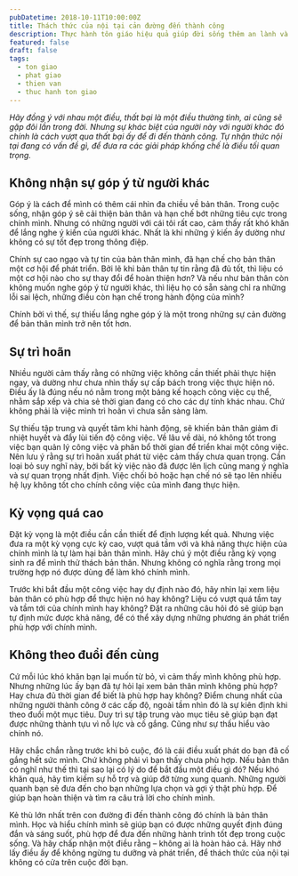 ```yaml
---
pubDatetime: 2018-10-11T10:00:00Z
title: Thách thức của nội tại cản đường đến thành công
description: Thực hành tôn giáo hiệu quả giúp đời sống thêm an lành và hạnh phúc, giác ngộ nhiều điều hữu ích để đem lại năng lượng tích cực cho bản thân, và giá trị đẹp cho cộng đồng.
featured: false
draft: false
tags:
  - ton giao
  - phat giao
  - thien van
  - thuc hanh ton giao
---
```


_Hãy đồng ý với nhau một điều, thất bại là một điều thường tình, ai cũng sẽ gặp đôi lần trong đời. Nhưng sự khác biệt của người này với người khác đó chính là cách vượt qua thất bại ấy để đi đến thành công. Tự nhận thức nội tại đang có vấn đề gì, để đưa ra các giải pháp khống chế là điều tối quan trọng._

## Không nhận sự góp ý từ người khác

Góp ý là cách để mình có thêm cái nhìn đa chiều về bản thân. Trong cuộc sống, nhận góp ý sẽ cải thiện bản thân và hạn chế bớt những tiêu cực trong chính mình. Nhưng có những người với cái tôi rất cao, cảm thấy rất khó khăn để lắng nghe ý kiến của người khác. Nhất là khi những ý kiến ấy dường như không có sự tốt đẹp trong thông điệp.

Chính sự cao ngạo và tự tin của bản thân mình, đã hạn chế cho bản thân một cơ hội để phát triển. Bởi lẽ khi bản thân tự tin rằng đã đủ tốt, thì liệu có một cơ hội nào cho sự thay đổi để hoàn thiện hơn? Và nếu như bản thân còn không muốn nghe góp ý từ người khác, thì liệu họ có sẵn sàng chỉ ra những lỗi sai lệch, những điều còn hạn chế trong hành động của mình?

Chính bởi vì thế, sự thiếu lắng nghe góp ý là một trong những sự cản đường để bản thân mình trở nên tốt hơn.

## Sự trì hoãn

Nhiều người cảm thấy rằng có những việc không cần thiết phải thực hiện ngay, và dường như chưa nhìn thấy sự cấp bách trong việc thực hiện nó. Điều ấy là đúng nếu nó nằm trong một bảng kế hoạch công việc cụ thể, nhằm sắp xếp và chia sẻ thời gian đang có cho các dự tính khác nhau. Chứ không phải là việc mình trì hoãn vì chưa sẵn sàng làm.

Sự thiếu tập trung và quyết tâm khi hành động, sẽ khiến bản thân giảm đi nhiệt huyết và đẩy lùi tiến độ công việc. Về lâu về dài, nó không tốt trong việc bạn quản lý công việc và phân bổ thời gian để triển khai một công việc. Nên lưu ý rằng sự trì hoãn xuất phát từ việc cảm thấy chưa quan trọng. Cần loại bỏ suy nghĩ này, bởi bất kỳ việc nào đã được lên lịch cũng mang ý nghĩa và sự quan trọng nhất định. Việc chối bỏ hoặc hạn chế nó sẽ tạo lên nhiều hệ lụy không tốt cho chính công việc của mình đang thực hiện.

## Kỳ vọng quá cao

Đặt kỳ vọng là một điều cần cần thiết để định lượng kết quả. Nhưng việc đưa ra một kỳ vọng cực kỳ cao, vượt quá tầm với và khả năng thực hiện của chính mình là tự làm hại bản thân mình. Hãy chú ý một điều rằng kỳ vọng sinh ra để mình thử thách bản thân. Nhưng không có nghĩa rằng trong mọi trường hợp nó được dùng để làm khó chính mình.

Trước khi bắt đầu một công việc hay dự định nào đó, hãy nhìn lại xem liệu bản thân có phù hợp để thực hiện nó hay không? Liệu có vượt quá tầm tay và tầm tới của chính mình hay không? Đặt ra những câu hỏi đó sẽ giúp bạn tự định mức được khả năng, để có thể xây dựng những phương án phát triển phù hợp với chính mình.

## Không theo đuổi đến cùng

Cứ mỗi lúc khó khăn bạn lại muốn từ bỏ, vì cảm thấy mình không phù hợp. Nhưng những lúc ấy bạn đã tự hỏi lại xem bản thân mình không phù hợp? Hay chưa đủ thời gian để biết là phù hợp hay không? Điểm chung nhất của những người thành công ở các cấp độ, ngoài tầm nhìn đó là sự kiên định khi theo đuổi một mục tiêu. Duy trì sự tập trung vào mục tiêu sẽ giúp bạn đạt được những thành tựu vì nỗ lực và cố gắng. Cũng như sự thấu hiểu vào chính nó.

Hãy chắc chắn rằng trước khi bỏ cuộc, đó là cái điều xuất phát do bạn đã cố gắng hết sức mình. Chứ không phải vì bạn thấy chưa phù hợp. Nếu bản thân có nghĩ như thế thì tại sao lại có lý do để bắt đầu một điều gì đó? Nếu khó khăn quá, hãy tìm kiếm sự hỗ trợ và giúp đỡ từng xung quanh. Những người quanh bạn sẽ đưa đến cho bạn những lựa chọn và gợi ý thật phù hợp. Để giúp bạn hoàn thiện và tìm ra câu trả lời cho chính mình.

Kẻ thù lớn nhất trên con đường đi đến thành công đó chính là bản thân mình. Học và hiểu chính mình sẽ giúp bạn có được những quyết định đúng đắn và sáng suốt, phù hợp để đưa đến những hành trình tốt đẹp trong cuộc sống. Và hãy chấp nhận một điều rằng – không ai là hoàn hảo cả. Hãy nhớ lấy điều ấy để không ngừng tu dưỡng và phát triển, để thách thức của nội tại không có cửa trên cuộc đời bạn.
